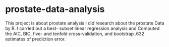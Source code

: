 # prostate-data-analysis
This project is about prostate analysis
I did research about the prostate Data by R. I carried out a best- subset linear regression analysis and Computed the AIC, BIC, 
five- and tenfold cross-validation, and bootstrap .632 estimates of prediction error.
